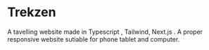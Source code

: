 # Trekzen
A tavelling website made in Typescript , Tailwind, Next.js . A proper responsive website sutiable for phone tablet and computer. 
